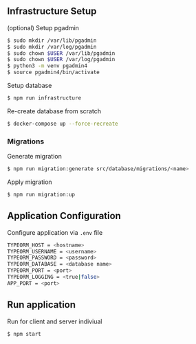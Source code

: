 ## Infrastructure Setup

(optional) Setup pgadmin
```bash
$ sudo mkdir /var/lib/pgadmin
$ sudo mkdir /var/log/pgadmin
$ sudo chown $USER /var/lib/pgadmin
$ sudo chown $USER /var/log/pgadmin
$ python3 -m venv pgadmin4
$ source pgadmin4/bin/activate
```

Setup database
```bash
$ npm run infrastructure
```

Re-create database from scratch
```bash
$ docker-compose up --force-recreate
```

### Migrations

Generate migration
```bash
$ npm run migration:generate src/database/migrations/<name>
```

Apply migration
```bash
$ npm run migration:up
```

## Application Configuration

Configure application via `.env` file
```bash
TYPEORM_HOST = <hostname>
TYPEORM_USERNAME = <username>
TYPEORM_PASSWORD = <password>
TYPEORM_DATABASE = <database name>
TYPEORM_PORT = <port>
TYPEORM_LOGGING = <true|false>
APP_PORT = <port>
```

## Run application

Run for client and server indiviual
```bash
$ npm start
```